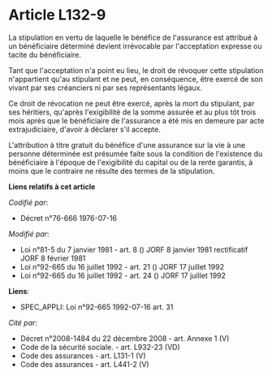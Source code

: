 # Article L132-9

La stipulation en vertu de laquelle le bénéfice de l'assurance est attribué à un bénéficiaire déterminé devient irrévocable
par l'acceptation expresse ou tacite du bénéficiaire.

Tant que l'acceptation n'a point eu lieu, le droit de révoquer cette stipulation n'appartient qu'au stipulant et ne peut, en
conséquence, être exercé de son vivant par ses créanciers ni par ses représentants légaux.

Ce droit de révocation ne peut être exercé, après la mort du stipulant, par ses héritiers, qu'après l'exigibilité de la somme
assurée et au plus tôt trois mois après que le bénéficiaire de l'assurance a été mis en demeure par acte extrajudiciaire,
d'avoir à déclarer s'il accepte.

L'attribution à titre gratuit du bénéfice d'une assurance sur la vie à une personne déterminée est présumée faite sous la
condition de l'existence du bénéficiaire à l'époque de l'exigibilité du capital ou de la rente garantis, à moins que le
contraire ne résulte des termes de la stipulation.

**Liens relatifs à cet article**

_Codifié par_:

  - Décret n°76-666 1976-07-16

_Modifié par_:

  - Loi n°81-5 du 7 janvier 1981 - art. 8 () JORF 8 janvier 1981 rectificatif JORF 8 février 1981
  - Loi n°92-665 du 16 juillet 1992 - art. 21 () JORF 17 juillet 1992
  - Loi n°92-665 du 16 juillet 1992 - art. 24 () JORF 17 juillet 1992

**Liens**:

  - SPEC_APPLI: Loi n°92-665 1992-07-16 art. 31

_Cité par_:

  - Décret n°2008-1484 du 22 décembre 2008 - art. Annexe 1 (V)
  - Code de la sécurité sociale. - art. L932-23 (VD)
  - Code des assurances - art. L131-1 (V)
  - Code des assurances - art. L441-2 (V)
